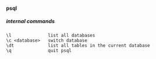 #### psql

##### internal commands

    \l              list all databases
    \c <database>   switch database
    \dt             list all tables in the current database
    \q              quit psql

